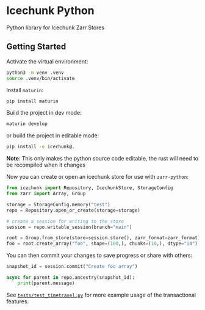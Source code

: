 # Icechunk Python

Python library for Icechunk Zarr Stores

## Getting Started

Activate the virtual environment:

```bash
python3 -m venv .venv
source .venv/bin/activate
```

Install `maturin`:

```bash
pip install maturin
```

Build the project in dev mode:

```bash
maturin develop
```

or build the project in editable mode:

```bash
pip install -e icechunk@.
```

**Note**: This only makes the python source code editable, the rust will need to be recompiled when it changes

Now you can create or open an icechunk store for use with `zarr-python`:

```python
from icechunk import Repository, IcechunkStore, StorageConfig
from zarr import Array, Group

storage = StorageConfig.memory("test")
repo = Repository.open_or_create(storage=storage)

# create a session for writing to the store
session = repo.writable_session(branch="main")

root = Group.from_store(store=session.store(), zarr_format=zarr_format)
foo = root.create_array("foo", shape=(100,), chunks=(10,), dtype="i4")
```

You can then commit your changes to save progress or share with others:

```python
snapshot_id = session.commit("Create foo array")

async for parent in repo.ancestry(snapshot_id):
    print(parent.message)
```

See [`tests/test_timetravel.py`](tests/test_timetravel.py) for more example usage of the transactional features.
